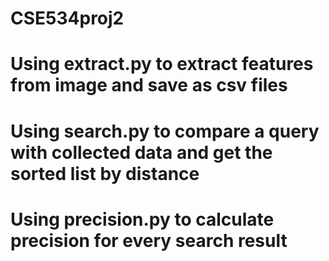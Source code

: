 # CSE534proj2
# Using extract.py to extract features from image and save as csv files
# Using search.py to compare a query with collected data and get the sorted list by distance
# Using precision.py to calculate precision for every search result
